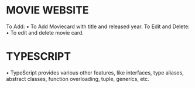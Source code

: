 # MOVIE WEBSITE

To Add:
• To Add Moviecard with title and released year.
To Edit and Delete:
• To edit and delete movie card.

# TYPESCRIPT

• TypeScript provides various other features, like interfaces, type aliases, abstract classes, function overloading, tuple, generics, etc.
